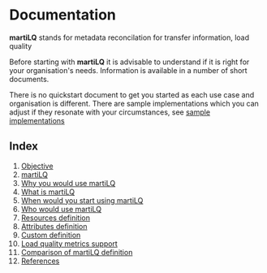 # Documentation

**martiLQ** stands for metadata reconcilation for transfer information, load quality

Before starting with **martiLQ** it is advisable to understand if it is right for
your organisation's needs.  Information is available in a number of short 
documents.

There is no quickstart document to get you started as each use case and
organisation is different. There are sample implementations which you
can adjust if they resonate with your circumstances,
 see [sample implementations](samples/)

## Index

1. [Objective](objective.md)
2. [martiLQ](martiLQ.md)
3. [Why you would use martiLQ](why.md)
4. [What is martiLQ](what.md)
5. [When would you start using martiLQ](when.md)
6. [Who would use martiLQ](who.md)
7. [Resources definition](resources.md)
8. [Attributes definition](attributes.md)
9. [Custom definition](custom.md)
10. [Load quality metrics support](quality.md)
11. [Comparison of martiLQ definition](comparison.md)
12. [References](references.md)

